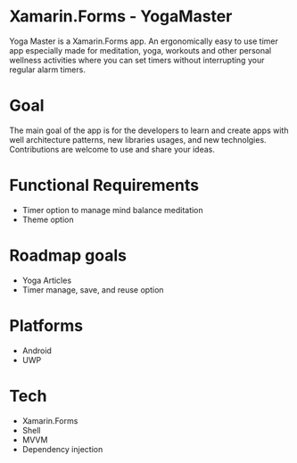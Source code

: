 # Xamarin.Forms - YogaMaster

Yoga Master is a Xamarin.Forms app. An ergonomically easy to use timer app especially made for meditation, yoga, workouts and other personal wellness activities where you can set timers without interrupting your regular alarm timers.

# Goal

The main goal of the app is for the developers to learn and create apps with well architecture patterns, new libraries usages, and new technolgies.
Contributions are welcome to use and share your ideas.

# Functional Requirements

* Timer option to manage mind balance meditation
* Theme option

# Roadmap goals

* Yoga Articles
* Timer manage, save, and reuse option

# Platforms

* Android
* UWP

# Tech

* Xamarin.Forms
* Shell
* MVVM
* Dependency injection




